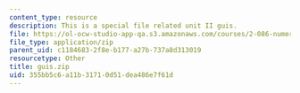 ```yaml
---
content_type: resource
description: This is a special file related unit II guis.
file: https://ol-ocw-studio-app-qa.s3.amazonaws.com/courses/2-086-numerical-computation-for-mechanical-engineers-fall-2014/355bb5c6a11b31710d51dea486e7f61d_guis.zip
file_type: application/zip
parent_uid: c1184683-2f8e-b177-a27b-737a8d313019
resourcetype: Other
title: guis.zip
uid: 355bb5c6-a11b-3171-0d51-dea486e7f61d
---
```

